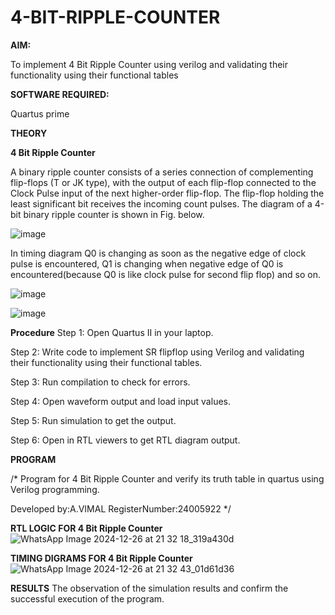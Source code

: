 # 4-BIT-RIPPLE-COUNTER

**AIM:**

To implement  4 Bit Ripple Counter using verilog and validating their functionality using their functional tables

**SOFTWARE REQUIRED:**

Quartus prime

**THEORY**

**4 Bit Ripple Counter**

A binary ripple counter consists of a series connection of complementing flip-flops (T or JK type), with the output of each flip-flop connected to the Clock Pulse input of the next higher-order flip-flop. The flip-flop holding the least significant bit receives the incoming count pulses. The diagram of a 4-bit binary ripple counter is shown in Fig. below.

![image](https://github.com/naavaneetha/4-BIT-RIPPLE-COUNTER/assets/154305477/cb4b74d4-31ab-4359-95d0-d22e67daba13)

In timing diagram Q0 is changing as soon as the negative edge of clock pulse is encountered, Q1 is changing when negative edge of Q0 is encountered(because Q0 is like clock pulse for second flip flop) and so on.

![image](https://github.com/naavaneetha/4-BIT-RIPPLE-COUNTER/assets/154305477/a573a7d6-014e-4e54-93e6-e2ac9530960b)

![image](https://github.com/naavaneetha/4-BIT-RIPPLE-COUNTER/assets/154305477/85e1958a-2fc1-49bb-9a9f-d58ccbf3663c)

**Procedure**
Step 1: Open Quartus II in your laptop.

Step 2: Write code to implement SR flipflop using Verilog and validating their functionality using their functional tables.

Step 3: Run compilation to check for errors.

Step 4: Open waveform output and load input values.

Step 5: Run simulation to get the output.

Step 6: Open in RTL viewers to get RTL diagram output.

**PROGRAM**

/* Program for 4 Bit Ripple Counter and verify its truth table in quartus using Verilog programming.

 Developed by:A.VIMAL
 RegisterNumber:24005922
*/

**RTL LOGIC FOR 4 Bit Ripple Counter**
![WhatsApp Image 2024-12-26 at 21 32 18_319a430d](https://github.com/user-attachments/assets/01b7da40-0ed3-45b2-897d-ef0a7a70e3a7)

**TIMING DIGRAMS FOR 4 Bit Ripple Counter**
![WhatsApp Image 2024-12-26 at 21 32 43_01d61d36](https://github.com/user-attachments/assets/ee863c2f-4602-4747-b893-2f55a1606e6e)

**RESULTS**
The observation of the simulation results and confirm the successful execution of the program.
